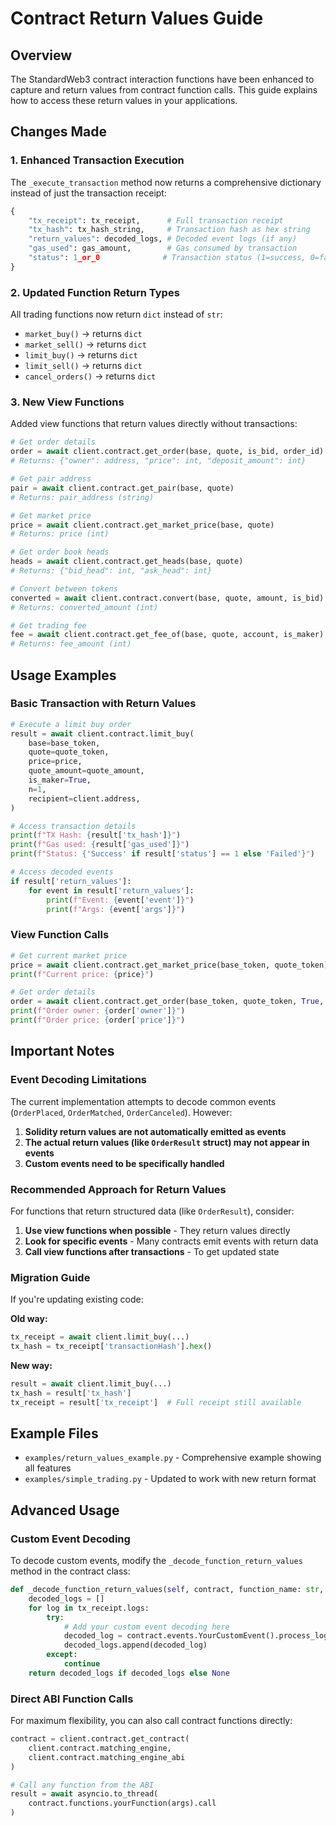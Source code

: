 # Contract Return Values Guide

## Overview

The StandardWeb3 contract interaction functions have been enhanced to capture and return values from contract function calls. This guide explains how to access these return values in your applications.

## Changes Made

### 1. Enhanced Transaction Execution

The `_execute_transaction` method now returns a comprehensive dictionary instead of just the transaction receipt:

```python
{
    "tx_receipt": tx_receipt,      # Full transaction receipt
    "tx_hash": tx_hash_string,     # Transaction hash as hex string
    "return_values": decoded_logs, # Decoded event logs (if any)
    "gas_used": gas_amount,        # Gas consumed by transaction
    "status": 1_or_0              # Transaction status (1=success, 0=failed)
}
```

### 2. Updated Function Return Types

All trading functions now return `dict` instead of `str`:
- `market_buy()` → returns `dict`
- `market_sell()` → returns `dict`
- `limit_buy()` → returns `dict`
- `limit_sell()` → returns `dict`
- `cancel_orders()` → returns `dict`

### 3. New View Functions

Added view functions that return values directly without transactions:

```python
# Get order details
order = await client.contract.get_order(base, quote, is_bid, order_id)
# Returns: {"owner": address, "price": int, "deposit_amount": int}

# Get pair address
pair = await client.contract.get_pair(base, quote)
# Returns: pair_address (string)

# Get market price
price = await client.contract.get_market_price(base, quote)
# Returns: price (int)

# Get order book heads
heads = await client.contract.get_heads(base, quote)
# Returns: {"bid_head": int, "ask_head": int}

# Convert between tokens
converted = await client.contract.convert(base, quote, amount, is_bid)
# Returns: converted_amount (int)

# Get trading fee
fee = await client.contract.get_fee_of(base, quote, account, is_maker)
# Returns: fee_amount (int)
```

## Usage Examples

### Basic Transaction with Return Values

```python
# Execute a limit buy order
result = await client.contract.limit_buy(
    base=base_token,
    quote=quote_token,
    price=price,
    quote_amount=quote_amount,
    is_maker=True,
    n=1,
    recipient=client.address,
)

# Access transaction details
print(f"TX Hash: {result['tx_hash']}")
print(f"Gas used: {result['gas_used']}")
print(f"Status: {'Success' if result['status'] == 1 else 'Failed'}")

# Access decoded events
if result['return_values']:
    for event in result['return_values']:
        print(f"Event: {event['event']}")
        print(f"Args: {event['args']}")
```

### View Function Calls

```python
# Get current market price
price = await client.contract.get_market_price(base_token, quote_token)
print(f"Current price: {price}")

# Get order details
order = await client.contract.get_order(base_token, quote_token, True, order_id)
print(f"Order owner: {order['owner']}")
print(f"Order price: {order['price']}")
```

## Important Notes

### Event Decoding Limitations

The current implementation attempts to decode common events (`OrderPlaced`, `OrderMatched`, `OrderCanceled`). However:

1. **Solidity return values are not automatically emitted as events**
2. **The actual return values (like `OrderResult` struct) may not appear in events**
3. **Custom events need to be specifically handled**

### Recommended Approach for Return Values

For functions that return structured data (like `OrderResult`), consider:

1. **Use view functions when possible** - They return values directly
2. **Look for specific events** - Many contracts emit events with return data
3. **Call view functions after transactions** - To get updated state

### Migration Guide

If you're updating existing code:

**Old way:**
```python
tx_receipt = await client.limit_buy(...)
tx_hash = tx_receipt['transactionHash'].hex()
```

**New way:**
```python
result = await client.limit_buy(...)
tx_hash = result['tx_hash']
tx_receipt = result['tx_receipt']  # Full receipt still available
```

## Example Files

- `examples/return_values_example.py` - Comprehensive example showing all features
- `examples/simple_trading.py` - Updated to work with new return format

## Advanced Usage

### Custom Event Decoding

To decode custom events, modify the `_decode_function_return_values` method in the contract class:

```python
def _decode_function_return_values(self, contract, function_name: str, tx_receipt):
    decoded_logs = []
    for log in tx_receipt.logs:
        try:
            # Add your custom event decoding here
            decoded_log = contract.events.YourCustomEvent().process_log(log)
            decoded_logs.append(decoded_log)
        except:
            continue
    return decoded_logs if decoded_logs else None
```

### Direct ABI Function Calls

For maximum flexibility, you can also call contract functions directly:

```python
contract = client.contract.get_contract(
    client.contract.matching_engine,
    client.contract.matching_engine_abi
)

# Call any function from the ABI
result = await asyncio.to_thread(
    contract.functions.yourFunction(args).call
)
```

